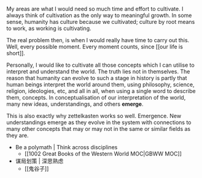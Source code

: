 My areas are what I would need so much time and effort to cultivate. I always think of cultivation as the only way to meaningful growth. In some sense, humanity has culture because we cultivated; culture by root means to work, as working is cultivating.

The real problem then, is when I would really have time to carry out this. Well, every possible moment. Every moment counts, since [[our life is short]]. 

Personally, I would like to cultivate all those concepts which I can utilise to interpret and understand the world. The truth lies not in themselves. The reason that humanity can evolve to such a stage in history is partly that human beings interpret the world around them, using philosophy, science, religion, ideologies, etc, and all in all, when using a single word to describe them, concepts. In conceptualisation of our interpretation of the world, many new ideas, understandings, and others **emerge**.

This is also exactly why zettelkasten works so well. Emergence. New understandings emerge as they evolve in the system with connections to many other concepts that may or may not in the same or similar fields as they are.

-   Be a polymath | Think across disciplines
    -   [[1002 Great Books of the Western World MOC|GBWW MOC]]
- 谋局划策 | 深思熟虑
	- [[鬼谷子]]